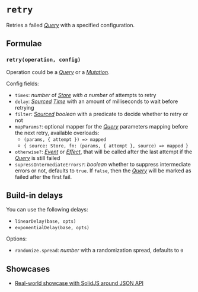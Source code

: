 # `retry`

Retries a failed [_Query_](../primitives/query.md) with a specified configuration.

## Formulae

### `retry(operation, config)` <Badge type="tip" text="since v0.3.0" />

Operation could be a [_Query_](/api/primitives/query) or a [_Mutation_](/api/primitives/mutation).

Config fields:

- `times`: _number_ of _[Store](https://effector.dev/docs/api/effector/store) with a number_ of attempts to retry
- `delay`: _[Sourced](/api/primitives/sourced) [Time](/api/primitives/time)_ with an amount of milliseconds to wait before retrying
- `filter`: _[Sourced](/api/primitives/sourced) boolean_ with a predicate to decide whether to retry or not
- `mapParams?`: optional mapper for the [_Query_](/api/primitives/query) parameters mapping before the next retry, available overloads:
  - `(params, { attempt }) => mapped`
  - `{ source: Store, fn: (params, { attempt }, source) => mapped }`
- `otherwise?`: [_Event_](https://effector.dev/docs/api/effector/event) or [_Effect_](https://effector.dev/docs/api/effector/effect), that will be called after the last attempt if the [_Query_](/api/primitives/query) is still failed
- `supressIntermediateErrors?`: <Badge type="tip" text="since v0.9.0" /> _boolean_ whether to suppress intermediate errors or not, defaults to `true`. If `false`, then the [_Query_](/api/primitives/query) will be marked as failed after the first fail.

## Build-in delays

You can use the following delays:

- `linearDelay(base, opts)`
- `exponentialDelay(base, opts)`

Options:

- `randomize.spread`: _number_ with a randomization spread, defaults to `0`

## Showcases

- [Real-world showcase with SolidJS around JSON API](https://github.com/igorkamyshev/farfetched/tree/master/apps/showcase/solid-real-world-rick-morty/)
